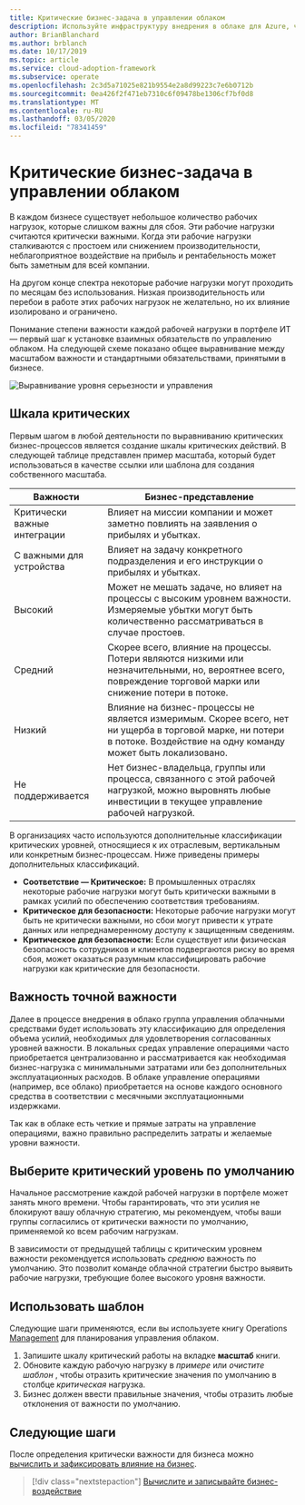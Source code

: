 ```yaml
---
title: Критические бизнес-задача в управлении облаком
description: Используйте инфраструктуру внедрения в облаке для Azure, чтобы понять критические показатели рабочей нагрузки и предотвратить неблагоприятное влияние на доход и рентабельность.
author: BrianBlanchard
ms.author: brblanch
ms.date: 10/17/2019
ms.topic: article
ms.service: cloud-adoption-framework
ms.subservice: operate
ms.openlocfilehash: 2c3d5a71025e821b9554e2a8d99223c7e6b0712b
ms.sourcegitcommit: 0ea426f2f471eb7310c6f09478be1306cf7bf0d8
ms.translationtype: MT
ms.contentlocale: ru-RU
ms.lasthandoff: 03/05/2020
ms.locfileid: "78341459"
---
```

# <a name="business-criticality-in-cloud-management"></a>Критические бизнес-задача в управлении облаком

В каждом бизнесе существует небольшое количество рабочих нагрузок, которые слишком важны для сбоя. Эти рабочие нагрузки считаются критически важными. Когда эти рабочие нагрузки сталкиваются с простоем или снижением производительности, неблагоприятное воздействие на прибыль и рентабельность может быть заметным для всей компании.

На другом конце спектра некоторые рабочие нагрузки могут проходить по месяцам без использования. Низкая производительность или перебои в работе этих рабочих нагрузок не желательно, но их влияние изолировано и ограничено.

Понимание степени важности каждой рабочей нагрузки в портфеле ИТ — первый шаг к установке взаимных обязательств по управлению облаком.
На следующей схеме показано общее выравнивание между масштабом важности и стандартными обязательствами, принятыми в бизнесе.

![Выравнивание уровня серьезности и управления](../../_images/manage/cloud-criticality-alignment.png)

## <a name="criticality-scale"></a>Шкала критических

Первым шагом в любой деятельности по выравниванию критических бизнес-процессов является создание шкалы критических действий. В следующей таблице представлен пример масштаба, который будет использоваться в качестве ссылки или шаблона для создания собственного масштаба.

| Важности | Бизнес-представление |
| --------- | --------- |
| Критически важные интеграции |  Влияет на миссии компании и может заметно повлиять на заявления о прибылях и убытках. |
| С важными для устройства | Влияет на задачу конкретного подразделения и его инструкции о прибылях и убытках. |
| Высокий | Может не мешать задаче, но влияет на процессы с высоким уровнем важности. Измеряемые убытки могут быть количественно рассматриваться в случае простоев. |
| Средний | Скорее всего, влияние на процессы. Потери являются низкими или незначительными, но, вероятнее всего, повреждение торговой марки или снижение потери в потоке. |
| Низкий | Влияние на бизнес-процессы не является измеримым. Скорее всего, нет ни ущерба в торговой марке, ни потери в потоке. Воздействие на одну команду может быть локализовано. |
| Не поддерживается | Нет бизнес-владельца, группы или процесса, связанного с этой рабочей нагрузкой, можно выровнять любые инвестиции в текущее управление рабочей нагрузкой. |

В организациях часто используются дополнительные классификации критических уровней, относящиеся к их отраслевым, вертикальным или конкретным бизнес-процессам. Ниже приведены примеры дополнительных классификаций.

- **Соответствие — Критическое:** В промышленных отраслях некоторые рабочие нагрузки могут быть критически важными в рамках усилий по обеспечению соответствия требованиям.
- **Критическое для безопасности:** Некоторые рабочие нагрузки могут быть не критически важными, но сбои могут привести к утрате данных или непреднамеренному доступу к защищенным сведениям.
- **Критическое для безопасности:** Если существует или физическая безопасность сотрудников и клиентов подвергаются риску во время сбоя, может оказаться разумным классифицировать рабочие нагрузки как критические для безопасности.

## <a name="importance-of-accurate-criticality"></a>Важность точной важности

Далее в процессе внедрения в облако группа управления облачными средствами будет использовать эту классификацию для определения объема усилий, необходимых для удовлетворения согласованных уровней важности. В локальных средах управление операциями часто приобретается централизованно и рассматривается как необходимая бизнес-нагрузка с минимальными затратами или без дополнительных эксплуатационных расходов. В облаке управление операциями (например, все облако) приобретается на основе каждого основного средства в соответствии с месячными эксплуатационными издержками.

Так как в облаке есть четкие и прямые затраты на управление операциями, важно правильно распределить затраты и желаемые уровни важности.

## <a name="select-a-default-criticality"></a>Выберите критический уровень по умолчанию

Начальное рассмотрение каждой рабочей нагрузки в портфеле может занять много времени. Чтобы гарантировать, что эти усилия не блокируют вашу облачную стратегию, мы рекомендуем, чтобы ваши группы согласились от критически важности по умолчанию, применяемой ко всем рабочим нагрузкам.

В зависимости от предыдущей таблицы с критическим уровнем важности рекомендуется использовать *среднюю* важность по умолчанию. Это позволит команде облачной стратегии быстро выявить рабочие нагрузки, требующие более высокого уровня важности.

## <a name="use-the-template"></a>Использовать шаблон

Следующие шаги применяются, если вы используете книгу Operations [Management](https://raw.githubusercontent.com/microsoft/CloudAdoptionFramework/master/manage/opsmanagementworkbook.xlsx) для планирования управления облаком.

1. Запишите шкалу критический работы на вкладке **масштаб** книги.
2. Обновите каждую рабочую нагрузку в *примере* или *очистите шаблон* , чтобы отразить критические значения по умолчанию в столбце *критическая* нагрузка.
3. Бизнес должен ввести правильные значения, чтобы отразить любые отклонения от важности по умолчанию.

## <a name="next-steps"></a>Следующие шаги

После определения критически важности для бизнеса можно [вычислить и зафиксировать влияние на бизнес](./impact.md).

> [!div class="nextstepaction"]
> [Вычислите и записывайте бизнес-воздействие](./impact.md)
